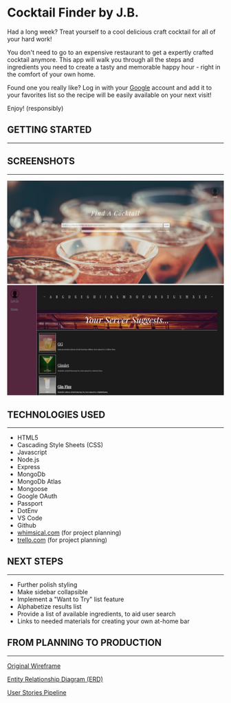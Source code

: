 # Cocktail Finder by J.B.
Had a long week?  Treat yourself to a cool delicious craft cocktail for all of your hard work!  

You don't need to go to an expensive restaurant to get a expertly crafted cocktail anymore.  This app will walk you through all the steps and ingredients you need to create a tasty and memorable happy hour - right in the comfort of your own home.  

Found one you really like?  Log in with your [Google](https://google.com) account and add it to your favorites list so the recipe will be easily available on your next visit!

Enjoy! (responsibly)

## GETTING STARTED
---


## SCREENSHOTS
---

<img src='cocktailfinder-screenshot2.jpg'>
<img src='cocktailfinder-screenshot1.jpg'>

## TECHNOLOGIES USED
---

- HTML5
- Cascading Style Sheets (CSS)
- Javascript
- Node.js
- Express
- MongoDb
- MongoDb Atlas
- Mongoose
- Google OAuth
- Passport
- DotEnv
- VS Code
- Github
- [whimsical.com](https://whimsical.com) (for project planning)
- [trello.com](https://trello.com) (for project planning)

## NEXT STEPS
---

- Further polish styling
- Make sidebar collapsible
- Implement a "Want to Try" list feature
- Alphabetize results list
- Provide a list of available ingredients, to aid user search
- Links to needed materials for creating your own at-home bar

## FROM PLANNING TO PRODUCTION
---

[Original Wireframe](https://whimsical.com/cocktail-finder-wireframe-S3zCjss3aN3hXGsvAwCiGx)

[Entity Relationship Diagram (ERD)](https://whimsical.com/cocktail-finder-erd-PVW4RejwMdHda3WoEgY8py)

[User Stories Pipeline](https://trello.com/b/YW3U20QO/user-stories-project-2)